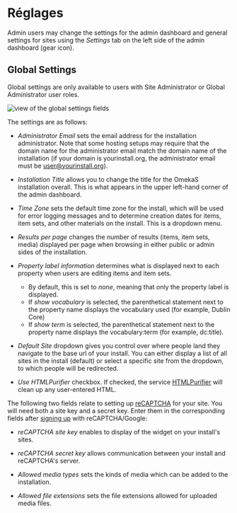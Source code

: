 # Réglages

Admin users may change the settings for the admin dashboard and general settings for sites using the *Settings* tab on the left side of the admin dashboard (gear icon).

## Global Settings

Global settings are only available to users with Site Administrator or Global Administrator user roles.

![view of the global settings fields](./files/globalsettings.png)

The settings are as follows:

- *Administrator Email* sets the email address for the installation administrator.
Note that some hosting setups may require that the domain name for the administrator email match the domain name of the installation (if your domain is yourinstall.org, the administrator email must be user@yourinstall.org).  

- *Installation Title* allows you to change the title for the OmekaS installation overall. This is what appears in the upper left-hand corner of the admin dashboard.

- *Time Zone* sets the default time zone for the install, which will be used for error logging messages and to determine creation dates for items, item sets, and other materials on the install. This is a dropdown menu.

- *Results per page* changes the number of results (items, item sets, media) displayed per page when browsing in either public or admin sides of the installation.

- *Property label information* determines what is displayed next to each property when users are editing items and item sets.
     * By default, this is set to *none*, meaning that only the property label is displayed.
     * If *show vocabulary* is selected, the parenthetical statement next to the property name displays the vocabulary used (for example, Dublin Core)
     * If *show term* is selected, the parenthetical statement next to the property name displays the vocabulary:term (for example, dc:title).

- *Default Site* dropdown gives you control over where people land they navigate to the base url of your install. You can either display a list of all sites in the install (default) or select a specific site from the dropdown, to which people will be redirected.

- *Use HTMLPurifier* checkbox. If checked, the service [HTMLPurifier](http://htmlpurifier.org/) will clean up any user-entered HTML.

The following two fields relate to setting up [reCAPTCHA](https://www.google.com/recaptcha/intro/index.html) for your site. You will need both a site key and a secret key. Enter them in the corresponding fields after [signing up](https://www.google.com/recaptcha/admin#list) with reCAPTCHA/Google:
- *reCAPTCHA site key* enables to display of the widget on your install's sites.
- *reCAPTCHA secret key* allows communication between your install and reCAPTCHA's server.

- *Allowed media types* sets the kinds of media which can be added to the installation.
- *Allowed file extensions* sets the file extensions allowed for uploaded media files.
